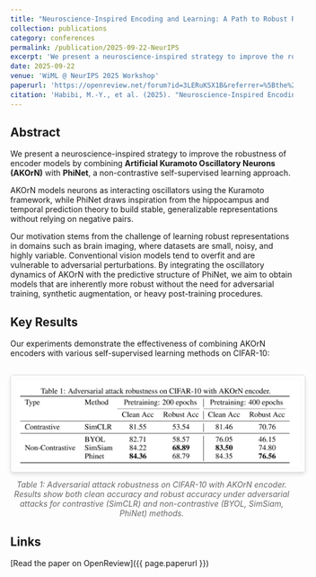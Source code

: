 ```yaml
---
title: "Neuroscience-Inspired Encoding and Learning: A Path to Robust Representation Learning"
collection: publications
category: conferences
permalink: /publication/2025-09-22-NeurIPS
excerpt: 'We present a neuroscience-inspired strategy to improve the robustness of encoder models by combining Artificial Kuramoto Oscillatory Neurons (AKOrN) with PhiNet, a non-contrastive self-supervised learning approach.<br/><img src="/files/tableau_resultats_CIFAR10.png" alt="Results table" style="max-width:100%; margin-top:10px;">'
date: 2025-09-22
venue: 'WiML @ NeurIPS 2025 Workshop'
paperurl: 'https://openreview.net/forum?id=3LERuKSX1B&referrer=%5Bthe%20profile%20of%20Mohammed-Yassine%20Habibi%5D(%2Fprofile%3Fid%3D~Mohammed-Yassine_Habibi1)'
citation: 'Habibi, M.-Y., et al. (2025). "Neuroscience-Inspired Encoding and Learning: A Path to Robust Representation Learning." <i>WiML @ NeurIPS 2025 Workshop</i>.'
---
```


## Abstract

We present a neuroscience-inspired strategy to improve the robustness of encoder models by combining **Artificial Kuramoto Oscillatory Neurons (AKOrN)** with **PhiNet**, a non-contrastive self-supervised learning approach. 

AKOrN models neurons as interacting oscillators using the Kuramoto framework, while PhiNet draws inspiration from the hippocampus and temporal prediction theory to build stable, generalizable representations without relying on negative pairs. 

Our motivation stems from the challenge of learning robust representations in domains such as brain imaging, where datasets are small, noisy, and highly variable. Conventional vision models tend to overfit and are vulnerable to adversarial perturbations. By integrating the oscillatory dynamics of AKOrN with the predictive structure of PhiNet, we aim to obtain models that are inherently more robust without the need for adversarial training, synthetic augmentation, or heavy post-training procedures.

## Key Results

Our experiments demonstrate the effectiveness of combining AKOrN encoders with various self-supervised learning methods on CIFAR-10:

<div style="text-align: center; margin: 30px 0;">
  <img src="/files/tableau_resultats_CIFAR10.png" alt="Adversarial attack robustness results on CIFAR-10" style="max-width: 100%; height: auto; border: 1px solid #ddd; padding: 10px; border-radius: 5px; box-shadow: 0 4px 6px rgba(0,0,0,0.1);">
  <p style="font-style: italic; margin-top: 10px; color: #666;">
    Table 1: Adversarial attack robustness on CIFAR-10 with AKOrN encoder. Results show both clean accuracy and robust accuracy under adversarial attacks for contrastive (SimCLR) and non-contrastive (BYOL, SimSiam, PhiNet) methods.
  </p>
</div>

## Links

[Read the paper on OpenReview]({{ page.paperurl }})
